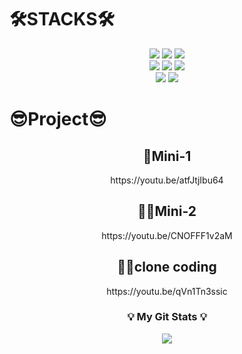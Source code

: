 <div><h1>🛠STACKS🛠</h1></div>   
<div align=center> 
  <img src="https://img.shields.io/badge/html5-E34F26?style=for-the-badge&logo=html5&logoColor=white"> 
  <img src="https://img.shields.io/badge/css-1572B6?style=for-the-badge&logo=css3&logoColor=white"> 
  <img src="https://img.shields.io/badge/javascript-F7DF1E?style=for-the-badge&logo=javascript&logoColor=black"> 
  <br>
  <img src="https://img.shields.io/badge/firebase-FFCA28?style=for-the-badge&logo=firebase&logoColor=white">
  <img src="https://img.shields.io/badge/react-61DAFB?style=for-the-badge&logo=react&logoColor=black">   
  <img src="https://img.shields.io/badge/redux-764ABC?style=for-the-badge&logo=redux&logoColor=purple">   
  <br>
  <img src="https://img.shields.io/badge/styledcomponents-DB7093?style=for-the-badge&logo=styledcomponents&logoColor=pink">   
  <img src="https://img.shields.io/badge/amazons3-569A31?style=for-the-badge&logo=amazons3&logoColor=green">     
</div>

<div><h1>😎Project😎</h1></div> 
<div align=center> 
<div><h2>👶Mini-1</h2></div>  
https://youtu.be/atfJtjIbu64

<div><h2>👩‍🦲Mini-2</h2></div>
https://youtu.be/CNOFFF1v2aM
  
<div><h2>👱‍♂️clone coding</h2></div>
https://youtu.be/qVn1Tn3ssic
</div>

<h3 align="center">💡 My Git Stats 💡</h3>
<p align="center">
  <a href="https://github.com/${sinyoung12}">
    <img align="center" src="https://github-readme-stats.vercel.app/api?username=${sinyoung12}&hide=${가릴항목}&hide_title=${타이틀숨김}&show_icons=${깃아이콘표시}&include_all_commits=${올해말고 전체년도 커밋표기}&theme=${테마}" />
  </a>
</p>




